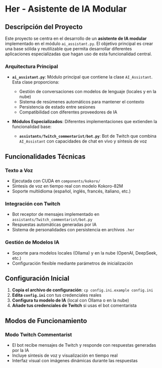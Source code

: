 # Her - Asistente de IA Modular

## Descripción del Proyecto

Este proyecto se centra en el desarrollo de un **asistente de IA modular** implementado en el módulo `ai_assistant.py`. El objetivo principal es crear una base sólida y reutilizable que permita desarrollar diferentes aplicaciones especializadas que hagan uso de esta funcionalidad central.

### Arquitectura Principal

- **`ai_assistant.py`**: Módulo principal que contiene la clase `AI_Assistant`. Esta clase proporciona:
  - Gestión de conversaciones con modelos de lenguaje (locales y en la nube)
  - Sistema de resúmenes automáticos para mantener el contexto
  - Persistencia de estado entre sesiones
  - Compatibilidad con diferentes proveedores de IA

- **Módulos Especializados**: Diferentes implementaciones que extienden la funcionalidad base:
  - **`assistants/Twitch_commentarist/bot.py`**: Bot de Twitch que combina `AI_Assistant` con capacidades de chat en vivo y síntesis de voz

## Funcionalidades Técnicas

### Texto a Voz
- Ejecutada con CUDA en `components/kokoro/`
- Síntesis de voz en tiempo real con modelo Kokoro-82M
- Soporte multiidioma (español, inglés, francés, italiano, etc.)

### Integración con Twitch
- Bot receptor de mensajes implementado en `assistants/Twitch_commentarist/bot.py`
- Respuestas automáticas generadas por IA
- Sistema de personalidades con persistencia en archivos `.her`

### Gestión de Modelos IA
- Soporte para modelos locales (Ollama) y en la nube (OpenAI, DeepSeek, etc.)
- Configuración flexible mediante parámetros de inicialización

## Configuración Inicial

1. **Copia el archivo de configuración**: `cp config.ini.example config.ini`
2. **Edita `config.ini`** con tus credenciales reales
3. **Configura tu modelo de IA** (local con Ollama o en la nube)
4. **Añade tus credenciales de Twitch** si usas el bot comentarista

## Modos de Funcionamiento

### Modo Twitch Commentarist
- El bot recibe mensajes de Twitch y responde con respuestas generadas por la IA
- Incluye síntesis de voz y visualización en tiempo real
- Interfaz visual con imágenes dinámicas durante las respuestas